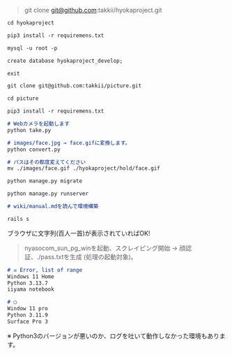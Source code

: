 > git clone git@github.com:takkii/hyokaproject.git

```markdown
cd hyokaproject

pip3 install -r requiremens.txt

mysql -u root -p

create database hyokaproject_develop;

exit

git clone git@github.com:takkii/picture.git

cd picture

pip3 install -r requiremens.txt

# Webカメラを起動します
python take.py

# images/face.jpg → face.gifに変換します。
python convert.py

# パスはその都度変えてください
mv ./images/face.gif ./hyokaproject/hold/face.gif

python manage.py migrate

python manage.py runserver

# wiki/manual.mdを読んで環境構築

rails s
```

ブラウザに文字列(百人一首)が表示されていればOK!

> nyasocom_sun_pg_winを起動、スクレイピング開始 → 顔認証、./pass.txtを生成 (処理の起動対象)。

```markdown
# ☒ Error, list of range
Windows 11 Home
Python 3.13.7
iiyama notebook

# ◯
Window 11 pro
Python 3.11.9
Surface Pro 3
```

※ Python3のバージョンが悪いのか、ログを吐いて動作しなかった環境もあります。
